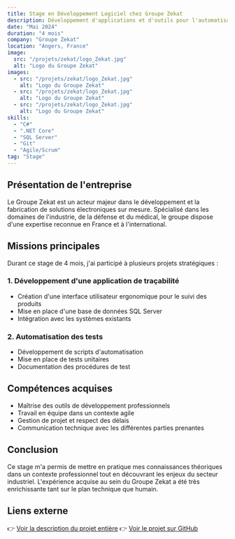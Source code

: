 ```yaml
---
title: Stage en Développement Logiciel chez Groupe Zekat
description: Développement d'applications et d'outils pour l'automatisation des processus industriels au sein du Groupe Zekat, spécialiste en solutions électroniques.
date: "Mai 2024"
duration: "4 mois"
company: "Groupe Zekat"
location: "Angers, France"
image:
  src: "/projets/zekat/logo_Zekat.jpg"
  alt: "Logo du Groupe Zekat"
images:
  - src: "/projets/zekat/logo_Zekat.jpg"
    alt: "Logo du Groupe Zekat"
  - src: "/projets/zekat/logo_Zekat.jpg"
    alt: "Logo du Groupe Zekat"
  - src: "/projets/zekat/logo_Zekat.jpg"
    alt: "Logo du Groupe Zekat"
skills:
  - "C#"
  - ".NET Core"
  - "SQL Server"
  - "Git"
  - "Agile/Scrum"
tag: "Stage"
---
```


## Présentation de l'entreprise

Le Groupe Zekat est un acteur majeur dans le développement et la fabrication de solutions électroniques sur mesure. Spécialisé dans les domaines de l'industrie, de la défense et du médical, le groupe dispose d'une expertise reconnue en France et à l'international.

## Missions principales

Durant ce stage de 4 mois, j'ai participé à plusieurs projets stratégiques :

### 1. Développement d'une application de traçabilité

- Création d'une interface utilisateur ergonomique pour le suivi des produits
- Mise en place d'une base de données SQL Server
- Intégration avec les systèmes existants

### 2. Automatisation des tests

- Développement de scripts d'automatisation
- Mise en place de tests unitaires
- Documentation des procédures de test

## Compétences acquises

- Maîtrise des outils de développement professionnels
- Travail en équipe dans un contexte agile
- Gestion de projet et respect des délais
- Communication technique avec les différentes parties prenantes

## Conclusion

Ce stage m'a permis de mettre en pratique mes connaissances théoriques dans un contexte professionnel tout en découvrant les enjeux du secteur industriel. L'expérience acquise au sein du Groupe Zekat a été très enrichissante tant sur le plan technique que humain.

## Liens externe

👉 [Voir la description du projet entière](/projets/stages/zekat/stageZekatDetail)
👉 [Voir le projet sur GitHub](https://github.com/Neauctis/Application-de-gestion)
